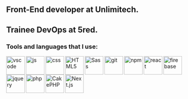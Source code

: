 ## Front-End developer at Unlimitech.
## Trainee DevOps at 5red.

### Tools and languages that I use:

<img align="left" alt="vscode" width="50px" src="https://raw.githubusercontent.com/yurijserrano/Github-Profile-Readme-Logos/f994c418a134b58c4aec11152f6a4a33fa89da26/text%20editors/vscode.svg" />

<img align="left" alt="js" width="50px" src="https://user-images.githubusercontent.com/51235892/192284195-ab4c83fc-ebf4-40c2-958a-5f664be4ccdf.png" /> 

<img align="left" alt="css" width="50px" src="https://user-images.githubusercontent.com/51235892/192285795-9c77af3a-4c86-44fb-b5a8-a6b8acf7b03a.png" />

<img align="left" alt="HTML5" width="50px" src="https://user-images.githubusercontent.com/51235892/192285705-186ed5ff-d60c-476a-86f9-7d8fedcc0d8d.png" />

<img align="left" alt="Sass" width="50px" src="https://user-images.githubusercontent.com/51235892/192286004-be8933ca-676a-4af4-9e50-34fd97feb970.png" />

<img align="left" alt="git" width="50px" src="https://user-images.githubusercontent.com/51235892/192286144-740ca8f6-db08-4bd4-804d-790e58772dc4.png" />

<img align="left" alt="npm" width="50px" src="https://user-images.githubusercontent.com/51235892/192282929-28a6d5d8-fbbf-4ec0-9e28-b863a14aca3e.png" />

<img align="left" alt="react" width="50px" src="https://user-images.githubusercontent.com/51235892/192286279-d89fa238-bc5f-45fe-a2a7-e9bf7258e1ba.png" />

<img align="left" alt="firebase" width="50px" src="https://user-images.githubusercontent.com/51235892/192286397-c6642577-93f4-4b89-8915-dacf398a2230.png" />

<img align="left" alt="jquery" width="50px" src="https://user-images.githubusercontent.com/51235892/231720719-14016e9a-e113-46e7-afc9-16d1b4326e35.png" />

<img align="left" alt="php" height="50px" src="https://user-images.githubusercontent.com/51235892/231722255-56d2e677-148f-43ab-a4bf-4aa6078fd9fc.png" />

<img align="left" alt="CakePHP" height="50px" src="https://github.com/user-attachments/assets/4ee9c8c4-705d-4d95-bd70-f664e5417194" />

<img align="left" alt="Next.js" height="50px" src="https://github.com/user-attachments/assets/a886dba0-a804-41d5-82a4-16f807c20f36" />


